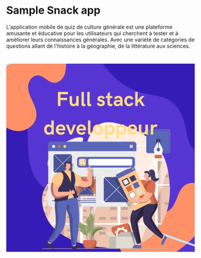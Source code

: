 # Sample Snack app
L'application mobile de quiz de culture générale est une plateforme amusante et éducative pour les utilisateurs qui cherchent à tester et à améliorer leurs connaissances générales. Avec une variété de catégories de questions allant de l'histoire à la géographie, de la littérature aux sciences.

# ![NadineAmbassa](https://github.com/nadinemayang/nadinemayang/blob/main/Web%20Design%20Illustration%20Instagram%20posts.png)
